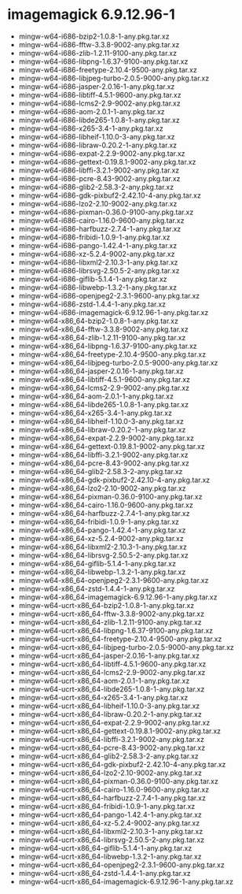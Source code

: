 # imagemagick 6.9.12.96-1

 - mingw-w64-i686-bzip2-1.0.8-1-any.pkg.tar.xz
 - mingw-w64-i686-fftw-3.3.8-9002-any.pkg.tar.xz
 - mingw-w64-i686-zlib-1.2.11-9100-any.pkg.tar.xz
 - mingw-w64-i686-libpng-1.6.37-9100-any.pkg.tar.xz
 - mingw-w64-i686-freetype-2.10.4-9500-any.pkg.tar.xz
 - mingw-w64-i686-libjpeg-turbo-2.0.5-9000-any.pkg.tar.xz
 - mingw-w64-i686-jasper-2.0.16-1-any.pkg.tar.xz
 - mingw-w64-i686-libtiff-4.5.1-9600-any.pkg.tar.xz
 - mingw-w64-i686-lcms2-2.9-9002-any.pkg.tar.xz
 - mingw-w64-i686-aom-2.0.1-1-any.pkg.tar.xz
 - mingw-w64-i686-libde265-1.0.8-1-any.pkg.tar.xz
 - mingw-w64-i686-x265-3.4-1-any.pkg.tar.xz
 - mingw-w64-i686-libheif-1.10.0-3-any.pkg.tar.xz
 - mingw-w64-i686-libraw-0.20.2-1-any.pkg.tar.xz
 - mingw-w64-i686-expat-2.2.9-9002-any.pkg.tar.xz
 - mingw-w64-i686-gettext-0.19.8.1-9002-any.pkg.tar.xz
 - mingw-w64-i686-libffi-3.2.1-9002-any.pkg.tar.xz
 - mingw-w64-i686-pcre-8.43-9002-any.pkg.tar.xz
 - mingw-w64-i686-glib2-2.58.3-2-any.pkg.tar.xz
 - mingw-w64-i686-gdk-pixbuf2-2.42.10-4-any.pkg.tar.xz
 - mingw-w64-i686-lzo2-2.10-9002-any.pkg.tar.xz
 - mingw-w64-i686-pixman-0.36.0-9100-any.pkg.tar.xz
 - mingw-w64-i686-cairo-1.16.0-9600-any.pkg.tar.xz
 - mingw-w64-i686-harfbuzz-2.7.4-1-any.pkg.tar.xz
 - mingw-w64-i686-fribidi-1.0.9-1-any.pkg.tar.xz
 - mingw-w64-i686-pango-1.42.4-1-any.pkg.tar.xz
 - mingw-w64-i686-xz-5.2.4-9002-any.pkg.tar.xz
 - mingw-w64-i686-libxml2-2.10.3-1-any.pkg.tar.xz
 - mingw-w64-i686-librsvg-2.50.5-2-any.pkg.tar.xz
 - mingw-w64-i686-giflib-5.1.4-1-any.pkg.tar.xz
 - mingw-w64-i686-libwebp-1.3.2-1-any.pkg.tar.xz
 - mingw-w64-i686-openjpeg2-2.3.1-9600-any.pkg.tar.xz
 - mingw-w64-i686-zstd-1.4.4-1-any.pkg.tar.xz
 - mingw-w64-i686-imagemagick-6.9.12.96-1-any.pkg.tar.xz
 - mingw-w64-x86_64-bzip2-1.0.8-1-any.pkg.tar.xz
 - mingw-w64-x86_64-fftw-3.3.8-9002-any.pkg.tar.xz
 - mingw-w64-x86_64-zlib-1.2.11-9100-any.pkg.tar.xz
 - mingw-w64-x86_64-libpng-1.6.37-9100-any.pkg.tar.xz
 - mingw-w64-x86_64-freetype-2.10.4-9500-any.pkg.tar.xz
 - mingw-w64-x86_64-libjpeg-turbo-2.0.5-9000-any.pkg.tar.xz
 - mingw-w64-x86_64-jasper-2.0.16-1-any.pkg.tar.xz
 - mingw-w64-x86_64-libtiff-4.5.1-9600-any.pkg.tar.xz
 - mingw-w64-x86_64-lcms2-2.9-9002-any.pkg.tar.xz
 - mingw-w64-x86_64-aom-2.0.1-1-any.pkg.tar.xz
 - mingw-w64-x86_64-libde265-1.0.8-1-any.pkg.tar.xz
 - mingw-w64-x86_64-x265-3.4-1-any.pkg.tar.xz
 - mingw-w64-x86_64-libheif-1.10.0-3-any.pkg.tar.xz
 - mingw-w64-x86_64-libraw-0.20.2-1-any.pkg.tar.xz
 - mingw-w64-x86_64-expat-2.2.9-9002-any.pkg.tar.xz
 - mingw-w64-x86_64-gettext-0.19.8.1-9002-any.pkg.tar.xz
 - mingw-w64-x86_64-libffi-3.2.1-9002-any.pkg.tar.xz
 - mingw-w64-x86_64-pcre-8.43-9002-any.pkg.tar.xz
 - mingw-w64-x86_64-glib2-2.58.3-2-any.pkg.tar.xz
 - mingw-w64-x86_64-gdk-pixbuf2-2.42.10-4-any.pkg.tar.xz
 - mingw-w64-x86_64-lzo2-2.10-9002-any.pkg.tar.xz
 - mingw-w64-x86_64-pixman-0.36.0-9100-any.pkg.tar.xz
 - mingw-w64-x86_64-cairo-1.16.0-9600-any.pkg.tar.xz
 - mingw-w64-x86_64-harfbuzz-2.7.4-1-any.pkg.tar.xz
 - mingw-w64-x86_64-fribidi-1.0.9-1-any.pkg.tar.xz
 - mingw-w64-x86_64-pango-1.42.4-1-any.pkg.tar.xz
 - mingw-w64-x86_64-xz-5.2.4-9002-any.pkg.tar.xz
 - mingw-w64-x86_64-libxml2-2.10.3-1-any.pkg.tar.xz
 - mingw-w64-x86_64-librsvg-2.50.5-2-any.pkg.tar.xz
 - mingw-w64-x86_64-giflib-5.1.4-1-any.pkg.tar.xz
 - mingw-w64-x86_64-libwebp-1.3.2-1-any.pkg.tar.xz
 - mingw-w64-x86_64-openjpeg2-2.3.1-9600-any.pkg.tar.xz
 - mingw-w64-x86_64-zstd-1.4.4-1-any.pkg.tar.xz
 - mingw-w64-x86_64-imagemagick-6.9.12.96-1-any.pkg.tar.xz
 - mingw-w64-ucrt-x86_64-bzip2-1.0.8-1-any.pkg.tar.xz
 - mingw-w64-ucrt-x86_64-fftw-3.3.8-9002-any.pkg.tar.xz
 - mingw-w64-ucrt-x86_64-zlib-1.2.11-9100-any.pkg.tar.xz
 - mingw-w64-ucrt-x86_64-libpng-1.6.37-9100-any.pkg.tar.xz
 - mingw-w64-ucrt-x86_64-freetype-2.10.4-9500-any.pkg.tar.xz
 - mingw-w64-ucrt-x86_64-libjpeg-turbo-2.0.5-9000-any.pkg.tar.xz
 - mingw-w64-ucrt-x86_64-jasper-2.0.16-1-any.pkg.tar.xz
 - mingw-w64-ucrt-x86_64-libtiff-4.5.1-9600-any.pkg.tar.xz
 - mingw-w64-ucrt-x86_64-lcms2-2.9-9002-any.pkg.tar.xz
 - mingw-w64-ucrt-x86_64-aom-2.0.1-1-any.pkg.tar.xz
 - mingw-w64-ucrt-x86_64-libde265-1.0.8-1-any.pkg.tar.xz
 - mingw-w64-ucrt-x86_64-x265-3.4-1-any.pkg.tar.xz
 - mingw-w64-ucrt-x86_64-libheif-1.10.0-3-any.pkg.tar.xz
 - mingw-w64-ucrt-x86_64-libraw-0.20.2-1-any.pkg.tar.xz
 - mingw-w64-ucrt-x86_64-expat-2.2.9-9002-any.pkg.tar.xz
 - mingw-w64-ucrt-x86_64-gettext-0.19.8.1-9002-any.pkg.tar.xz
 - mingw-w64-ucrt-x86_64-libffi-3.2.1-9002-any.pkg.tar.xz
 - mingw-w64-ucrt-x86_64-pcre-8.43-9002-any.pkg.tar.xz
 - mingw-w64-ucrt-x86_64-glib2-2.58.3-2-any.pkg.tar.xz
 - mingw-w64-ucrt-x86_64-gdk-pixbuf2-2.42.10-4-any.pkg.tar.xz
 - mingw-w64-ucrt-x86_64-lzo2-2.10-9002-any.pkg.tar.xz
 - mingw-w64-ucrt-x86_64-pixman-0.36.0-9100-any.pkg.tar.xz
 - mingw-w64-ucrt-x86_64-cairo-1.16.0-9600-any.pkg.tar.xz
 - mingw-w64-ucrt-x86_64-harfbuzz-2.7.4-1-any.pkg.tar.xz
 - mingw-w64-ucrt-x86_64-fribidi-1.0.9-1-any.pkg.tar.xz
 - mingw-w64-ucrt-x86_64-pango-1.42.4-1-any.pkg.tar.xz
 - mingw-w64-ucrt-x86_64-xz-5.2.4-9002-any.pkg.tar.xz
 - mingw-w64-ucrt-x86_64-libxml2-2.10.3-1-any.pkg.tar.xz
 - mingw-w64-ucrt-x86_64-librsvg-2.50.5-2-any.pkg.tar.xz
 - mingw-w64-ucrt-x86_64-giflib-5.1.4-1-any.pkg.tar.xz
 - mingw-w64-ucrt-x86_64-libwebp-1.3.2-1-any.pkg.tar.xz
 - mingw-w64-ucrt-x86_64-openjpeg2-2.3.1-9600-any.pkg.tar.xz
 - mingw-w64-ucrt-x86_64-zstd-1.4.4-1-any.pkg.tar.xz
 - mingw-w64-ucrt-x86_64-imagemagick-6.9.12.96-1-any.pkg.tar.xz
